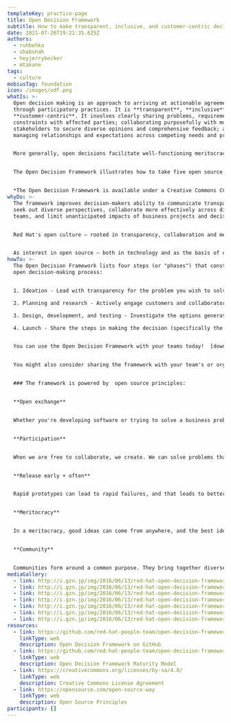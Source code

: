 ```yaml
---
templateKey: practice-page
title: Open Decision Framework
subtitle: How to make transparent, inclusive, and customer-centric decisions
date: 2021-07-26T19:21:35.625Z
authors:
  - ruhbehka
  - shabshah
  - heyjerrybecker
  - mtakane
tags:
  - culture
mobiusTag: foundation
icon: /images/odf.png
whatIs: >-
  Open decision making is an approach to arriving at actionable agreements
  through participatory practices. It is **transparent**, **inclusive**, and
  **customer-centric**. It involves clearly sharing problems, requirements, and
  constraints with affected parties; collaborating purposefully with multiple
  stakeholders to secure diverse opinions and comprehensive feedback; and
  managing relationships and expectations across competing needs and priorities.


  More generally, open decisions facilitate well-functioning meritocracies. For example; Open source communities are meritocratic to the extent that they pragmatically value concrete contributions over formal titles and encourage ideas from all corners of an organization.


  The Open Decision Framework illustrates how to take five open source principles--open exchange, participation, meritocracy, community, and “release early, release often”--and put them into practice throughout the process of making a decision or leading a project. The framework is flexible and offers practical steps designed to help teams collaborate with each other, identify and engage stakeholders, manage competing needs and priorities, communicate tradeoffs and business requirements, and make more open decisions.


  *The Open Decision Framework is available under a Creative Commons CC-BY-SA 4.0 license, and all files are available on GitHub.*
whyDo: >-
  The framework improves decision-makers ability to communicate transparently,
  seek out diverse perspectives, collaborate more effectively across distributed
  teams, and limit unanticipated impacts of business projects and decisions.


  Red Hat's open culture – rooted in transparency, collaboration and meritocracy – was highlighted in *The Open Organization*, by Jim Whitehurst, the company's, then, president and CEO. 


  As interest in open source – both in technology and as the basis of open management and culture – has taken off, Red Hat created the Open Decision Framework to empower business leaders, decision-makers, and project managers to learn from the experiences of Red Hatters and openly contribute their findings back to the community.
howTo: >-
  The Open Decision Framework lists four steps (or "phases") that constitute the
  open decision-making process:


  1. Ideation - Lead with transparency for the problem you wish to solve or make a decision on. Openly list possible approaches or constraints on the decision that are immovable.

  2. Planning and research - Actively engage customers and collaborators. Solicit feedback and set the type of feedback desired. Be open about the timeframe, the scope, the feedback/research done, and how you will respond to negative commentary.

  3. Design, development, and testing - Investigate the options generated from the feedback, highlight changes done based on the feedback and why other feedback was not feasible or used. Identify and leverage ambassadors to promote the options investigated.

  4. Launch - Share the steps in making the decision (specifically the incorporation of the feedback). Acknowledge and be prepared to make the decision one that is continuously updated based on feedback.


  You can use the Open Decision Framework with your teams today!  [download copies available online](https://opensource.com/open-organization/16/6/introducing-open-decision-framework). You can read the [plain text version](https://github.com/red-hat-people-team/open-decision-framework/blob/master/ODF-community.md) and even download [presentation slides](https://github.com/red-hat-people-team/open-decision-framework/blob/master/ODF-community.pdf) that explains the framework.


  You might also consider sharing the framework with your team's or organization's leadership. Track your team's progress using the [Open Decision Framework Maturity Model](https://github.com/red-hat-people-team/open-decision-framework/blob/master/maturity-model/Maturity-model-ODF.pdf)


  ### The framework is powered by  open source principles:


  **Open exchange**


  Whether you're developing software or trying to solve a business problem, open exchange begins when you share your "source code" with others. A free exchange of ideas is critical to creating an environment where people can learn and use existing information to develop new ideas.


  **Participation**


  When we are free to collaborate, we create. We can solve problems that no one person may be able to solve on their own. And when we can implement open standards, we enable others to participate in the future.


  **Release early + often**


  Rapid prototypes can lead to rapid failures, and that leads to better solutions faster. When you're free to experiment, you can look at problems in new ways and look for answers in new places. You can learn by doing.


  **Meritocracy**


  In a meritocracy, good ideas can come from anywhere, and the best ideas win. Everyone has access to the same information. Successful work determines which projects rise and gather support and effort from the community.


  **Community**


  Communities form around a common purpose. They bring together diverse ideas and share work. Together, a global community can create beyond the capabilities of any one individual. It multiplies effort and shares the work. Together, we can do more.
mediaGallery:
  - link: http://i.gzn.jp/img/2016/06/13/red-hat-open-decision-framework/a03.png
  - link: http://i.gzn.jp/img/2016/06/13/red-hat-open-decision-framework/a04.png
  - link: http://i.gzn.jp/img/2016/06/13/red-hat-open-decision-framework/a05.png
  - link: http://i.gzn.jp/img/2016/06/13/red-hat-open-decision-framework/a07.png
  - link: http://i.gzn.jp/img/2016/06/13/red-hat-open-decision-framework/a08.png
  - link: http://i.gzn.jp/img/2016/06/13/red-hat-open-decision-framework/a09.png
  - link: http://i.gzn.jp/img/2016/06/13/red-hat-open-decision-framework/a10.png
resources:
  - link: https://github.com/red-hat-people-team/open-decision-framework
    linkType: web
    description: Open Decision Framework on GitHub
  - link: https://github.com/red-hat-people-team/open-decision-framework/blob/master/maturity-model/Maturity-model-ODF.pdf
    linkType: web
    description: Open Decision Framework Maturity Model
  - link: https://creativecommons.org/licenses/by-sa/4.0/
    linkType: web
    description: Creative Commons License Agreement
  - link: https://opensource.com/open-source-way
    linkType: web
    description: Open Source Principles
participants: []
---
```

